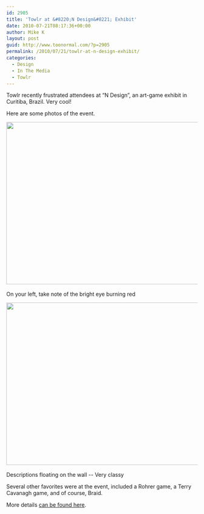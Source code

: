 ```yaml
---
id: 2905
title: 'Towlr at &#8220;N Design&#8221; Exhibit'
date: 2010-07-21T08:17:36+00:00
author: Mike K
layout: post
guid: http://www.toonormal.com/?p=2905
permalink: /2010/07/21/towlr-at-n-design-exhibit/
categories:
  - Design
  - In The Media
  - Towlr
---
```

Towlr recently frustrated attendees at &#8220;N Design&#8221;, an art-game exhibit in Curitiba, Brazil. Very cool!

Here are some photos of the event.

<div id="attachment_2906" style="max-width: 650px" class="wp-caption aligncenter">
  <a href="/wp-content/uploads/2010/07/WideExhibit.jpg"><img src="/wp-content/uploads/2010/07/WideExhibit-640x426.jpg" alt="" title="WideExhibit" width="640" height="426" class="size-large wp-image-2906" srcset="/wp-content/uploads/2010/07/WideExhibit-640x426.jpg 640w, /wp-content/uploads/2010/07/WideExhibit-450x300.jpg 450w, /wp-content/uploads/2010/07/WideExhibit.jpg 1152w" sizes="(max-width: 640px) 100vw, 640px" /></a>
  
  <p class="wp-caption-text">
    On your left, take note of the bright eye burning red
  </p>
</div>

<div id="attachment_2907" style="max-width: 650px" class="wp-caption aligncenter">
  <a href="/wp-content/uploads/2010/07/Towlr.jpg"><img src="/wp-content/uploads/2010/07/Towlr-640x426.jpg" alt="" title="Towlr" width="640" height="426" class="size-large wp-image-2907" srcset="/wp-content/uploads/2010/07/Towlr-640x426.jpg 640w, /wp-content/uploads/2010/07/Towlr-450x300.jpg 450w, /wp-content/uploads/2010/07/Towlr.jpg 1152w" sizes="(max-width: 640px) 100vw, 640px" /></a>
  
  <p class="wp-caption-text">
    Descriptions floating on the wall -- Very classy
  </p>
</div>

Several other favorites were at the event, included a Rohrer game, a Terry Cavanagh game, and of course, Braid.

More details [can be found here](http://www.adugestudio.com/blog/2010/07/19/back_from_n/).